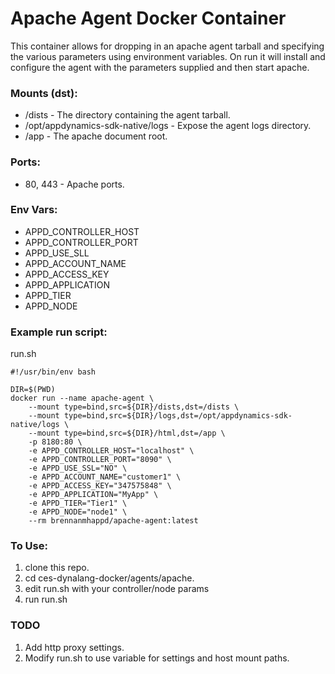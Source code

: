 # Apache Agent Docker Container

This container allows for dropping in an apache agent tarball and specifying the various parameters using environment variables. On run it will install and configure the agent with the parameters supplied and then start apache.

### Mounts (dst):

* /dists - The directory containing the agent tarball.
* /opt/appdynamics-sdk-native/logs - Expose the agent logs directory.
* /app - The apache document root.

### Ports:

* 80, 443 - Apache ports.

### Env Vars:

* APPD_CONTROLLER_HOST
* APPD_CONTROLLER_PORT
* APPD_USE_SLL
* APPD_ACCOUNT_NAME
* APPD_ACCESS_KEY
* APPD_APPLICATION
* APPD_TIER
* APPD_NODE

### Example run script:

run.sh

```
#!/usr/bin/env bash

DIR=$(PWD)
docker run --name apache-agent \
    --mount type=bind,src=${DIR}/dists,dst=/dists \
    --mount type=bind,src=${DIR}/logs,dst=/opt/appdynamics-sdk-native/logs \
    --mount type=bind,src=${DIR}/html,dst=/app \
    -p 8180:80 \
    -e APPD_CONTROLLER_HOST="localhost" \
    -e APPD_CONTROLLER_PORT="8090" \
    -e APPD_USE_SSL="NO" \
    -e APPD_ACCOUNT_NAME="customer1" \
    -e APPD_ACCESS_KEY="347575848" \
    -e APPD_APPLICATION="MyApp" \
    -e APPD_TIER="Tier1" \
    -e APPD_NODE="node1" \
    --rm brennanmhappd/apache-agent:latest
```

### To Use:

1. clone this repo.
2. cd ces-dynalang-docker/agents/apache.
3. edit run.sh with your controller/node params
4. run run.sh

### TODO

1. Add http proxy settings.
2. Modify run.sh to use variable for settings and host mount paths.
